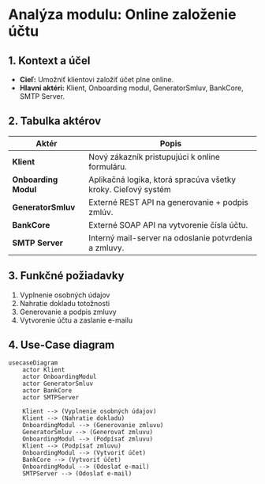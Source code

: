 # Analýza modulu: Online založenie účtu

## 1. Kontext a účel
- **Cieľ:** Umožniť klientovi založiť účet plne online.
- **Hlavní aktéri:** Klient, Onboarding modul, GeneratorSmluv, BankCore, SMTP Server.

## 2. Tabulka aktérov

| Aktér                | Popis                                                 |
| -------------------- | ----------------------------------------------------- |
| **Klient**           | Nový zákazník pristupujúci k on­line formuláru.       |
| **Onboarding Modul** | Aplikačná logika, ktorá spracúva všetky kroky. Cieľový systém |
| **GeneratorSmluv**   | Externé REST API na generovanie + podpis zmlúv.       |
| **BankCore**         | Externé SOAP API na vytvorenie čísla účtu.            |
| **SMTP Server**      | Interný mail-server na odoslanie potvrdenia a zmluvy. |


## 3. Funkčné požiadavky
1. Vyplnenie osobných údajov
2. Nahratie dokladu totožnosti
3. Generovanie a podpis zmluvy
4. Vytvorenie účtu a zaslanie e-mailu

## 4. Use-Case diagram
```mermaid
usecaseDiagram
    actor Klient
    actor OnboardingModul
    actor GeneratorSmluv
    actor BankCore
    actor SMTPServer

    Klient --> (Vyplnenie osobných údajov)
    Klient --> (Nahratie dokladu)
    OnboardingModul --> (Generovanie zmluvu)
    GeneratorSmluv --> (Generovať zmluvu)
    OnboardingModul --> (Podpísať zmluvu)
    Klient --> (Podpísať zmluvu)
    OnboardingModul --> (Vytvoriť účet)
    BankCore --> (Vytvoriť účet)
    OnboardingModul --> (Odoslať e-mail)
    SMTPServer --> (Odoslať e-mail)
